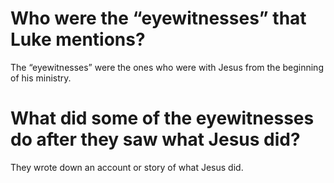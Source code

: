 # Who were the “eyewitnesses” that Luke mentions?

The “eyewitnesses” were the ones who were with Jesus from the beginning of his ministry.

# What did some of the eyewitnesses do after they saw what Jesus did?

They wrote down an account or story of what Jesus did.
